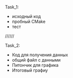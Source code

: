 Task_1:
  - исходный код
  - пробный CMake
  - тест

//////

Task_2:
  - Код для получения данных
  - общий файл с данными
  - Питончик для графика
  - Итоговый графиу
